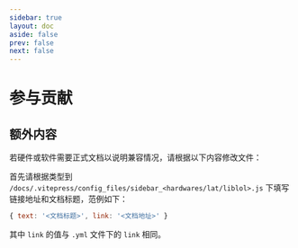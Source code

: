 ```yaml
---
sidebar: true
layout: doc
aside: false
prev: false
next: false
---
```

# 参与贡献

## 额外内容

若硬件或软件需要正式文档以说明兼容情况，请根据以下内容修改文件：

首先请根据类型到 `/docs/.vitepress/config_files/sidebar_<hardwares/lat/liblol>.js` 下填写链接地址和文档标题，范例如下：

```js
{ text: '<文档标题>', link: '<文档地址>' }
```

其中 `link` 的值与 `.yml` 文件下的 `link` 相同。
